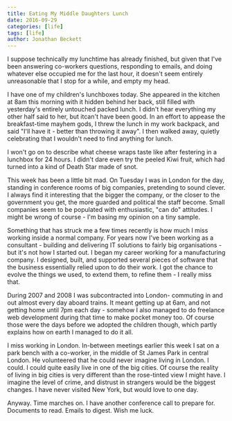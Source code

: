 ```yaml
---
title: Eating My Middle Daughters Lunch
date: 2016-09-29
categories: [life]
tags: [life]
author: Jonathan Beckett
---
```


I suppose technically my lunchtime has already finished, but given that I've been answering co-workers questions, responding to emails, and doing whatever else occupied me for the last hour, it doesn't seem entirely unreasonable that I stop for a while, and empty my head.

I have one of my children's lunchboxes today. She appeared in the kitchen at 8am this morning with it hidden behind her back, still filled with yesterday's entirely untouched packed lunch. I didn't hear everything my other half said to her, but itcan't have been good. In an effort to appease the breakfast-time mayhem gods, I threw the lunch in my work backpack, and said "I'll have it - better than throwing it away". I then walked away, quietly celebrating that I wouldn't need to find anything for lunch.

I won't go on to describe what cheese wraps taste like after festering in a lunchbox for 24 hours. I didn't dare even try the peeled Kiwi fruit, which had turned into a kind of Death Star made of snot.

This week has been a little bit mad. On Tuesday I was in London for the day, standing in conference rooms of big companies, pretending to sound clever. I always find it interesting that the bigger the company, or the closer to the government you get, the more guarded and political the staff become. Small companies seem to be populated with enthusiastic, "can do" attitudes. I might be wrong of course - I'm basing my opinion on a tiny sample.

Something that has struck me a few times recently is how much I miss working inside a normal company. For years now I've been working as a consultant - building and delivering IT solutions to fairly big organisations - but it's not how I started out. I began my career working for a manufacturing company. I designed, built, and supported several pieces of software that the business essentially relied upon to do their work. I got the chance to evolve the things we used, to extend them, to refine them - I really miss that.

During 2007 and 2008 I was subcontracted into London- commuting in and out almost every day aboard trains. It meant getting up at 6am, and not getting home until 7pm each day - somehow I also managed to do freelance web development during that time to make pocket money too. Of course those were the days before we adopted the children though, which partly explains how on earth I managed to do it all.

I miss working in London. In-between meetings earlier this week I sat on a park bench with a co-worker, in the middle of St James Park in central London. He volunteered that he could never imagine living in London. I could. I could quite easily live in one of the big cities. Of course the reality of living in big cities is very different than the rose-tinted view I might have. I imagine the level of crime, and distrust in strangers would be the biggest changes. I have never visited New York, but would love to one day.

Anyway. Time marches on. I have another conference call to prepare for. Documents to read. Emails to digest. Wish me luck.